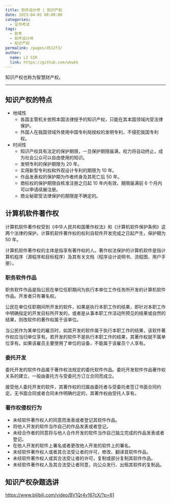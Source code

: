 ```yaml
---
title: 软件设计师 | 知识产权
date: 2023-04-02 08:00:00
categories: 
  - 证书考试
tags: 
  - 软考
  - 软件设计师
  - 知识产权
permalink: /pages/d512f3/
author: 
  name: LI SIR
  link: https://github.com/wkwbk
---
```

知识产权也称为智慧财产权。

<!-- more -->

---

## 知识产权的特点

- 地域性
  - 各国主管机关依照本国法律授予的知识产权，只能在其本国领域内受法律保护。
  - 外国人在我国领域外使用中国专利局授权的发明专利，不侵犯我国专利权。
- 时间性
  - 知识产权具有法定的保护期限，一旦保护期限届满，权力将自动终止，成为社会公众可以自由使用的知识。
  - 发明专利的保护期限为 20 年。
  - 实用新型专利权和外观设计专利的期限为 10 年。
  - 作品发表权的保护期为作者终身及其死亡后 50 年。
  - 商标权的保护期限自核准注册之日起 10 年内有效，期限届满前 6 个月内可以申请续展注册。
  - 商业秘密受法律保护的期限是不确定的。

## 计算机软件著作权

计算机软件著作权受到《中华人民共和国著作权法》和《计算机软件保护条例》这两个法律的保护。计算机软件著作权的权利自软件开发完成之日起产生，保护期为 50 年。

计算机软件著作权的主体是指享有著作权的人。著作权法保护的计算机软件是指计算机程序（源程序和目标程序）及其有关文档（程序设计说明书、流程图、用户手册）。

### 职务软件作品

职务软件作品是指公民在单位任职期间为执行本单位工作任务所开发的计算机软件作品。开发者只有署名权。

公民在单位任职期间所开发的软件，如果是执行本职工作的结果，即针对本职工作中明确指定的开发目标所开发的，或者是从事本职工作活动所预见的结果或自然的结果，则改软件的著作权属于该单位。

当公民作为某单位的雇员时，如其开发的软件属于执行本职工作的结果，该软件著作权应当归单位享有。若开发的软件不是执行本职工作的结果，其著作权就不属单位享有。如果该雇员主要使用了单位的设备，不能属于该雇员个人享有。

### 委托开发

委托开发的软件作品属于著作权法规定的委托软件作品。委托开发软件作品著作权关系的建立，一般由委托方与受委托方订立合同而成立。

接受他人委托开发的软件，其著作权的归属由委托者与受委托者签订书面合同约定。无书面合同或者合同未作明确约定的，其著作权由受托人享有。

### 著作权侵权行为

- 未经软件著作权人的同意而发表或者登记其软件作品。
- 将他人开发的软件当作自己的作品发表或者登记。
- 未经合作者的同意将与他人合作开发的软件当作自己独立完成的作品发表或者登记。
- 在他人开发的软件上署名或者更改他人开发的软件上的署名。
- 未经软件著作权人或者其合法受让者的许可，修改、翻译其软件作品。
- 未经软件著作权人或其合法受让者的许可，复制或部分复制其软件作品。
- 未经软件著作权人及其合法受让者同意，向公众发行、出租其软件的复制品。

## 知识产权杂题选讲

<https://www.bilibili.com/video/BV1Qr4y167cX/?p=61>
